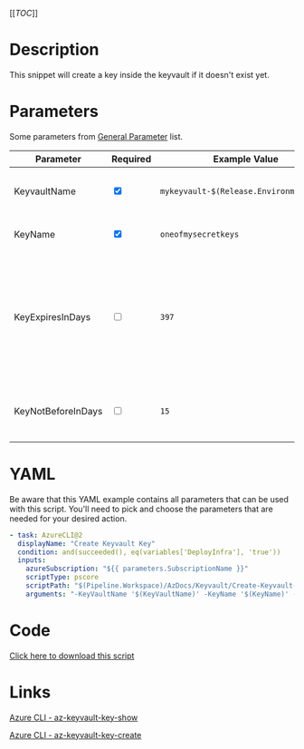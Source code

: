 [[_TOC_]]

# Description

This snippet will create a key inside the keyvault if it doesn't exist yet.

# Parameters

Some parameters from [General Parameter](/Azure/AzDocs-v1/Scripts) list.

| Parameter          | Required                        | Example Value                           | Description                                                                                                 |
| ------------------ | ------------------------------- | --------------------------------------- | ----------------------------------------------------------------------------------------------------------- |
| KeyvaultName       | <input type="checkbox" checked> | `mykeyvault-$(Release.EnvironmentName)` | This is the keyvault name to use.                                                                           |
| KeyName            | <input type="checkbox" checked> | `oneofmysecretkeys`                     | This is the keyname to use.                                                                                 |
| KeyExpiresInDays   | <input type="checkbox">         | `397`                                   | This is the amount of days before the key will expire. Defauls to 397 and should be equal or less than 397. |
| KeyNotBeforeInDays | <input type="checkbox">         | `15`                                    | This is the amount of days before the key will be active.                                                   |

# YAML

Be aware that this YAML example contains all parameters that can be used with this script. You'll need to pick and choose the parameters that are needed for your desired action.

```yaml
- task: AzureCLI@2
  displayName: "Create Keyvault Key"
  condition: and(succeeded(), eq(variables['DeployInfra'], 'true'))
  inputs:
    azureSubscription: "${{ parameters.SubscriptionName }}"
    scriptType: pscore
    scriptPath: "$(Pipeline.Workspace)/AzDocs/Keyvault/Create-Keyvault-Key.ps1"
    arguments: "-KeyVaultName '$(KeyVaultName)' -KeyName '$(KeyName)' -KeyExpiresInDays '$(KeyExpiresInDays)' -KeyNotBeforeInDays '$(KeyNotBeforeInDays)'"
```

# Code

[Click here to download this script](../../../../src/Keyvault/Create-Keyvault-Key.ps1)

# Links

[Azure CLI - az-keyvault-key-show](https://docs.microsoft.com/en-us/cli/azure/keyvault/key?view=azure-cli-latest#az-keyvault-key-show)

[Azure CLI - az-keyvault-key-create](https://docs.microsoft.com/en-us/cli/azure/keyvault/key?view=azure-cli-latest#az-keyvault-key-create)
